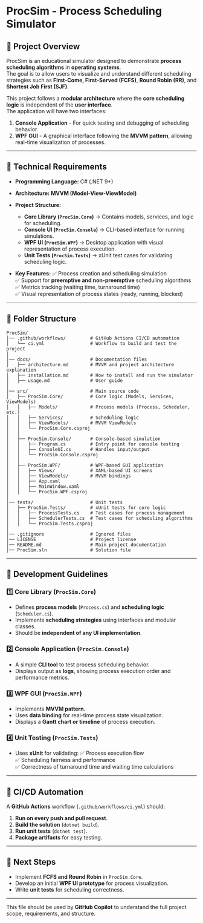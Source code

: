 # ProcSim - Process Scheduling Simulator

## 📌 Project Overview
ProcSim is an educational simulator designed to demonstrate **process scheduling algorithms** in **operating systems**.  
The goal is to allow users to visualize and understand different scheduling strategies such as **First-Come, First-Served (FCFS)**, **Round Robin (RR)**, and **Shortest Job First (SJF)**.

This project follows a **modular architecture** where the **core scheduling logic** is independent of the **user interface**.  
The application will have two interfaces:  
1. **Console Application** - For quick testing and debugging of scheduling behavior.  
2. **WPF GUI** - A graphical interface following the **MVVM pattern**, allowing real-time visualization of processes.

---

## 🔹 Technical Requirements
- **Programming Language:** C# (.NET 9+)
- **Architecture:** **MVVM (Model-View-ViewModel)**
- **Project Structure:**
  - **Core Library (`ProcSim.Core`)** → Contains models, services, and logic for scheduling.
  - **Console UI (`ProcSim.Console`)** → CLI-based interface for running simulations.
  - **WPF UI (`ProcSim.WPF`)** → Desktop application with visual representation of process execution.
  - **Unit Tests (`ProcSim.Tests`)** → xUnit test cases for validating scheduling logic.

- **Key Features:**
  ✅ Process creation and scheduling simulation  
  ✅ Support for **preemptive and non-preemptive** scheduling algorithms  
  ✅ Metrics tracking (waiting time, turnaround time)  
  ✅ Visual representation of process states (ready, running, blocked)  

---

## 🔹 Folder Structure
```
ProcSim/
│── .github/workflows/         # GitHub Actions CI/CD automation
│   └── ci.yml                 # Workflow to build and test the project
│
│── docs/                      # Documentation files
│   ├── architecture.md        # MVVM and project architecture explanation
│   ├── installation.md        # How to install and run the simulator
│   ├── usage.md               # User guide
│
│── src/                       # Main source code
│   ├── ProcSim.Core/          # Core logic (Models, Services, ViewModels)
│   │   ├── Models/            # Process models (Process, Scheduler, etc.)
│   │   ├── Services/          # Scheduling logic
│   │   ├── ViewModels/        # MVVM ViewModels
│   │   └── ProcSim.Core.csproj
│   │
│   ├── ProcSim.Console/       # Console-based simulation
│   │   ├── Program.cs         # Entry point for console testing
│   │   ├── ConsoleUI.cs       # Handles input/output
│   │   └── ProcSim.Console.csproj
│   │
│   ├── ProcSim.WPF/           # WPF-based GUI application
│   │   ├── Views/             # XAML-based UI screens
│   │   ├── ViewModels/        # MVVM bindings
│   │   ├── App.xaml
│   │   ├── MainWindow.xaml
│   │   └── ProcSim.WPF.csproj
│
│── tests/                     # Unit tests
│   ├── ProcSim.Tests/         # xUnit tests for core logic
│   │   ├── ProcessTests.cs    # Test cases for process management
│   │   ├── SchedulerTests.cs  # Test cases for scheduling algorithms
│   │   └── ProcSim.Tests.csproj
│
│── .gitignore                 # Ignored files
│── LICENSE                    # Project license
│── README.md                  # Main project documentation
│── ProcSim.sln                # Solution file
```

---

## 🔹 Development Guidelines
### **1️⃣ Core Library (`ProcSim.Core`)**
- Defines **process models** (`Process.cs`) and **scheduling logic** (`Scheduler.cs`).
- Implements **scheduling strategies** using interfaces and modular classes.
- Should be **independent of any UI implementation**.

### **2️⃣ Console Application (`ProcSim.Console`)**
- A simple **CLI tool** to test process scheduling behavior.
- Displays output as **logs**, showing process execution order and performance metrics.

### **3️⃣ WPF GUI (`ProcSim.WPF`)**
- Implements **MVVM pattern**.
- Uses **data binding** for real-time process state visualization.
- Displays a **Gantt chart or timeline** of process execution.

### **4️⃣ Unit Testing (`ProcSim.Tests`)**
- Uses **xUnit** for validating:
  ✅ Process execution flow  
  ✅ Scheduling fairness and performance  
  ✅ Correctness of turnaround time and waiting time calculations  

---

## 🔹 CI/CD Automation
A **GitHub Actions** workflow (`.github/workflows/ci.yml`) should:
1. **Run on every push and pull request**.
2. **Build the solution** (`dotnet build`).
3. **Run unit tests** (`dotnet test`).
4. **Package artifacts** for easy testing.

---

## **🚀 Next Steps**
- Implement **FCFS and Round Robin** in `ProcSim.Core`.
- Develop an initial **WPF UI prototype** for process visualization.
- Write **unit tests** for scheduling correctness.

---

This file should be used by **GitHub Copilot** to understand the full project scope, requirements, and structure.
